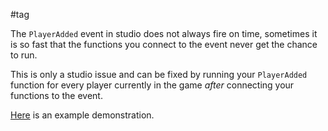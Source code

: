 #tag

The `PlayerAdded` event in studio does not always fire on time, sometimes it is so fast that the functions you connect to the event never get the chance to run.

This is only a studio issue and can be fixed by running your `PlayerAdded` function for every player currently in the game *after* connecting your functions to the event.

[Here](https://github.com/cyrus01337/snippets/blob/luau/StudioPlayerAdded.lua) is an example demonstration.